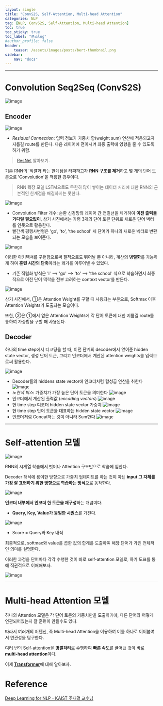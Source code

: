 ```yaml
---
layout: single
title: "ConvS2S, Self-Attention, Multi-head Attention"
categories: NLP
tag: [NLP, ConvS2S, Self-Attention, Multi-head Attention]
toc: true
toc_sticky: true
toc_label: "쭌스log"
#author_profile: false
header:
    teaser: /assets/images/posts/bert-thumbnail.png
sidebar:
    nav: "docs"
---
```


****
# Convolution Seq2Seq (ConvS2S)
![image](https://user-images.githubusercontent.com/39285147/187002178-642ad27b-b738-48c5-9eb0-1ddab54cc921.png)

## Encoder
![image](https://user-images.githubusercontent.com/39285147/186263776-3dfac63c-5ea1-4736-8e19-52dbbd40809a.png)

- *Residual Connection*: 입력 정보가 가중치 합(weight sum) 연산에 적용되고자 지름길 route를 만든다. 다음 레이어에 전이시켜 최종 출력에 영향을 줄 수 있도록 하기 위함.

> [ResNet](https://github.com/hchoi256/ai-terms/blob/main/README.md) 알아보기.

기존 RNN의 '직렬화'라는 한계점을 타파하고자 **RNN 구조를 제거**하고 몇 개의 단어 토큰으로 'Convolution'을 적용한 경우이다.

> RNN 확장 모델 LSTM으로도 무한히 많이 쌓이는 데이터 처리에 대한 RNN의 근본적인 한계점을 해결하지는 못한다.

![image](https://user-images.githubusercontent.com/39285147/186263248-1acb5a60-ae13-4df1-a1ba-cbe0d47fe9cc.png)

- Convolution Filter 개수: 순환 신경망의 레이어 간 연결선을 제거하여 **이전 출력을 기다릴 필요없이**, 상기 사진에서는 가령 3개의 단어 토큰 단위로 새로운 단어 벡터를 인풋으로 활용한다.
- 빨간색 평행사변형은 'go', 'to', 'the school' 세 단어가 하나의 새로운 벡터로 변환되는 모습을 보여준다.

![image](https://user-images.githubusercontent.com/39285147/187803235-9c85f564-987d-489d-a40c-901600767c9c.png)

이러한 아키텍쳐를 구현함으로써 질적으로도 뛰어날 뿐 아니라, 계산의 **병렬화**를 가능하게 하여 **훈련 시간의 단축**이라는 쾌거를 이루어낼 수 있었다.
- 기존 직렬화 방식은 'I' --> 'go' --> 'to' --> 'the school' 식으로 학습하면서 최종적으로 이전 단어 맥락을 전부 고려하는 context vector를 만든다.

![image](https://user-images.githubusercontent.com/39285147/187803537-dee60d19-98e6-4caa-979f-f3a9be6d62e2.png)

상기 사진에서, ①은 Attention Weight를 구할 때 사용되는 부분으로, Softmax 이후 Attention Weights가 도출되는 모습이다.

또한, ②은 ①에서 얻은 Attention Weights에 각 단어 토큰에 대한 지름길 route를 통하여 가중합을 구할 때 사용된다.

## Decoder
하나의 time step에서 디코딩을 할 때, 이전 단계의 decoder에서 얹어준 hidden state vector, 생성 단어 토큰, 그리고 인코더에서 계산된 attention weights를 입력으로써 활용한다.

![image](https://user-images.githubusercontent.com/39285147/187806286-f4f722e6-4e15-4811-8ff4-d6c7de7a2212.png)

- Decoder들의 hiddens state vector에 인코더처럼 합성곱 연산을 취한다 ![image](https://user-images.githubusercontent.com/39285147/187806394-b73d772a-50bb-4c75-a3e8-2b1c11866f39.png)
- *노란색 박스*: 가중치가 가장 높은 단어 토큰을 의미한다 ![image](https://user-images.githubusercontent.com/39285147/187806363-3583876e-8617-47d7-ad40-6814263c501f.png)
- 인코더에서 계산된 출력값 (*encoding vectors*) ![image](https://user-images.githubusercontent.com/39285147/187806450-19811752-ff33-478e-8505-7ab676c389cd.png)
- 현 time step 디코더 hidden state vector 가중치 ![image](https://user-images.githubusercontent.com/39285147/187806528-3e392bcf-7d38-48d2-92ab-2b643c8fc96e.png)
- 현 time step 단어 토큰을 대표하는 hidden state vector ![image](https://user-images.githubusercontent.com/39285147/187806336-ac45f014-9b1d-4026-968a-cea3e6a5b355.png)
- 인코더처럼 Concat하는 것이 아니라 Sum한다 ![image](https://user-images.githubusercontent.com/39285147/187806574-bbe103a9-4435-4e34-a57e-edd488431423.png)

****
# Self-attention 모델
![image](https://user-images.githubusercontent.com/39285147/185520452-e27a130d-510f-4d3a-a12d-adea5378a164.png)

RNN의 시계열 학습에서 벗어나 Attention 구조만으로 학습에 임한다.

Decoder 해석에 용이한 방향으로 가중치 업데이트를 하는 것이 아닌 **input 그 자체를 가장 잘 표현하기 위한 방향으로 학습하는 방식**으로 동작한다.

![image](https://user-images.githubusercontent.com/39285147/183540623-c662b029-b65d-493c-8501-6edbcf8139c8.png)

**인코더 내부에서 인코더 한 토큰을 재구성**하는 개념이다.
- **Query, Key, Value가 동일한 시퀀스**를 가진다.

![image](https://user-images.githubusercontent.com/39285147/183540697-a5e884be-56b5-4c34-9b87-95f8f4eacf7f.png)

- Score = Query와 Key 내적

최종적으로, softmax와 value를 곱한 값의 합계를 도출하여 해당 단어가 가진 전체적인 의미를 설명한다.

이러한 과정을 단어마다 각각 수행한 것이 바로 self-attention 모델로, 하기 도표를 통해 직관적으로 이해해보자.

![image](https://user-images.githubusercontent.com/39285147/183540713-da495ca0-9f6e-4584-a701-b6c402576c87.png)

****
# Multi-head Attention 모델
하나의 Attention 모델은 각 단어 토큰의 가중치만을 도출하기에, 다른 단어와 어떻게 연관되어있는지 잘 훈련이 안될수도 있다.

따라서 여러개의 어텐션, 즉 Multi-head Attention을 이용하여 이를 하나로 이어붙여서 연관성을 탐구한다.

여러 번의 Self-attention을 **병렬처리**로 수행하여 **빠른 속도**를 끌어낸 것이 바로 **multi-head attention**이다.


이제 [**Transformer**](https://hchoi256.github.io/nlp/bert-4/)에 대해 알아보자.

# Reference
[Deep Learning for NLP - KAIST 주재걸 교수님](https://www.youtube.com/watch?v=JqkfT1s60cI&list=PLep-kTP3NkcOjOS1a30UNW-tH2FSoGYfg&index=1)
